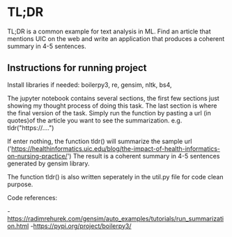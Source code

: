 # TL;DR
TL;DR is a common example for text analysis in ML. Find an article that mentions UIC on the web and write an application that produces a coherent summary in 4-5 sentences.


## Instructions for running project

Install libraries if needed: boilerpy3, re, gensim, nltk, bs4, 

The jupyter notebook contains several sections, the first few sections just 
showing my thought process of doing this task.
The last section <Final function> is where the final version of the task. 
Simply run the function by pasting a url (in quotes)of the article
you want to see the summarization.
e.g. tldr("https://....")

If enter nothing, the function tldr() will summarize the sample url
 ('https://healthinformatics.uic.edu/blog/the-impact-of-health-informatics-on-nursing-practice/')
The result is a coherent summary in 4-5 sentences generated by gensim library.


The function tldr() is also written seperately in the util.py file for code clean purpose.


Code references:

-https://radimrehurek.com/gensim/auto_examples/tutorials/run_summarization.html 
-https://pypi.org/project/boilerpy3/
